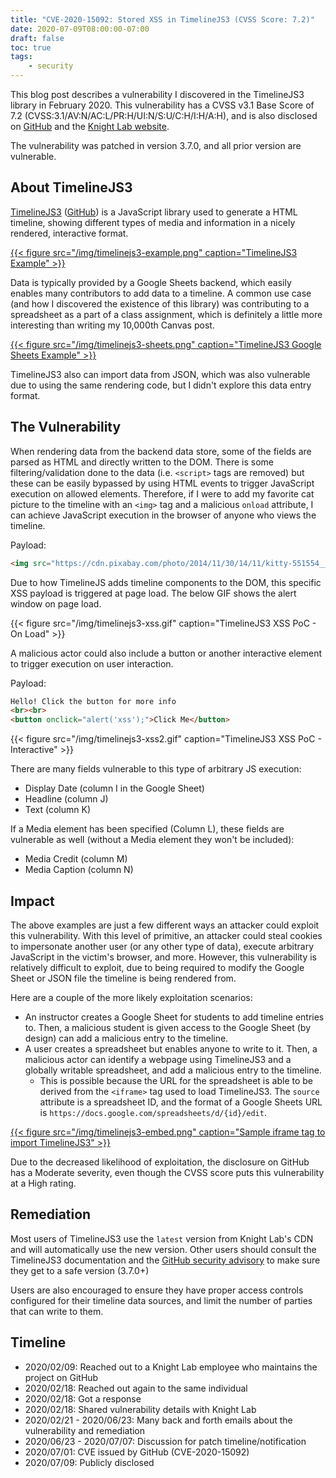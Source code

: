 ```yaml
---
title: "CVE-2020-15092: Stored XSS in TimelineJS3 (CVSS Score: 7.2)"
date: 2020-07-09T08:00:00-07:00
draft: false 
toc: true
tags:
    - security
---
```


This blog post describes a vulnerability I discovered in the TimelineJS3 library in February 2020. This vulnerability has a CVSS v3.1 Base Score of 7.2 (CVSS:3.1/AV:N/AC:L/PR:H/UI:N/S:U/C:H/I:H/A:H), and is also disclosed on [GitHub](https://github.com/NUKnightLab/TimelineJS3/security/advisories/GHSA-2jpm-827p-j44g) and the [Knight Lab website](https://knightlab.northwestern.edu/2020/07/09/timelinejs-update/index.html).

The vulnerability was patched in version 3.7.0, and all prior version are vulnerable.

## About TimelineJS3

[TimelineJS3](https://timeline.knightlab.com/) ([GitHub](https://github.com/NUKnightLab/TimelineJS3)) is a JavaScript library used to generate a HTML timeline, showing different types of media and information in a nicely rendered, interactive format.

[{{< figure src="/img/timelinejs3-example.png" caption="TimelineJS3 Example" >}}](https://timeline.knightlab.com/examples/republican/index.html)

Data is typically provided by a Google Sheets backend, which easily enables many contributors to add data to a timeline. A common use case (and how I discovered the existence of this library) was contributing to a spreadsheet as a part of a class assignment, which is definitely a little more interesting than writing my 10,000th Canvas post.

[{{< figure src="/img/timelinejs3-sheets.png" caption="TimelineJS3 Google Sheets Example" >}}](https://docs.google.com/spreadsheets/d/1pHBvXN7nmGkiG8uQSUB82eNlnL8xHu6kydzH_-eguHQ/edit)

TimelineJS3 also can import data from JSON, which was also vulnerable due to using the same rendering code, but I didn't explore this data entry format.

## The Vulnerability

When rendering data from the backend data store, some of the fields are parsed as HTML and directly written to the DOM. There is some filtering/validation done to the data (i.e. `<script>` tags are removed) but these can be easily bypassed by using HTML events to trigger JavaScript execution on allowed elements. Therefore, if I were to add my favorite cat picture to the timeline with an `<img>` tag and a malicious `onload` attribute, I can achieve JavaScript execution in the browser of anyone who views the timeline.

Payload:

```html
<img src="https://cdn.pixabay.com/photo/2014/11/30/14/11/kitty-551554__340.jpg" onload="alert('xss');">
```

Due to how TimelineJS adds timeline components to the DOM, this specific XSS payload is triggered at page load. The below GIF shows the alert window on page load.

{{< figure src="/img/timelinejs3-xss.gif" caption="TimelineJS3 XSS PoC - On Load" >}}

A malicious actor could also include a button or another interactive element to trigger execution on user interaction.

Payload:

```html
Hello! Click the button for more info
<br><br>
<button onclick="alert('xss');">Click Me</button>
```

{{< figure src="/img/timelinejs3-xss2.gif" caption="TimelineJS3 XSS PoC - Interactive" >}}

There are many fields vulnerable to this type of arbitrary JS execution:

* Display Date (column I in the Google Sheet)
* Headline (column J)
* Text (column K)

If a Media element has been specified (Column L), these fields are vulnerable as well (without a Media element they won't be included):

* Media Credit (column M)
* Media Caption (column N)

## Impact

The above examples are just a few different ways an attacker could exploit this vulnerability. With this level of primitive, an attacker could steal cookies to impersonate another user (or any other type of data), execute arbitrary JavaScript in the victim's browser, and more. However, this vulnerability is relatively difficult to exploit, due to being required to modify the Google Sheet or JSON file the timeline is being rendered from.

Here are a couple of the more likely exploitation scenarios:
* An instructor creates a Google Sheet for students to add timeline entries to. Then, a malicious student is given access to the Google Sheet (by design) can add a malicious entry to the timeline.
* A user creates a spreadsheet but enables anyone to write to it. Then, a malicious actor can identify a webpage using TimelineJS3 and a globally writable spreadsheet, and add a malicious entry to the timeline.
    * This is possible because the URL for the spreadsheet is able to be derived from the `<iframe>` tag used to load TimelineJS3. The `source` attribute is a spreadsheet ID, and the format of a Google Sheets URL is `https://docs.google.com/spreadsheets/d/{id}/edit`.

[{{< figure src="/img/timelinejs3-embed.png" caption="Sample iframe tag to import TimelineJS3" >}}](https://timeline.knightlab.com/#make)

Due to the decreased likelihood of exploitation, the disclosure on GitHub has a Moderate severity, even though the CVSS score puts this vulnerability at a High rating.

## Remediation

Most users of TimelineJS3 use the `latest` version from Knight Lab's CDN and will automatically use the new version. Other users should consult the TimelineJS3 documentation and the [GitHub security advisory](https://github.com/NUKnightLab/TimelineJS3/security/advisories/GHSA-2jpm-827p-j44g) to make sure they get to a safe version (3.7.0+)

Users are also encouraged to ensure they have proper access controls configured for their timeline data sources, and limit the number of parties that can write to them.

## Timeline
* 2020/02/09: Reached out to a Knight Lab employee who maintains the project on GitHub
* 2020/02/18: Reached out again to the same individual
* 2020/02/18: Got a response
* 2020/02/18: Shared vulnerability details with Knight Lab
* 2020/02/21 - 2020/06/23: Many back and forth emails about the vulnerability and remediation
* 2020/06/23 - 2020/07/07: Discussion for patch timeline/notification
* 2020/07/01: CVE issued by GitHub (CVE-2020-15092)
* 2020/07/09: Publicly disclosed
